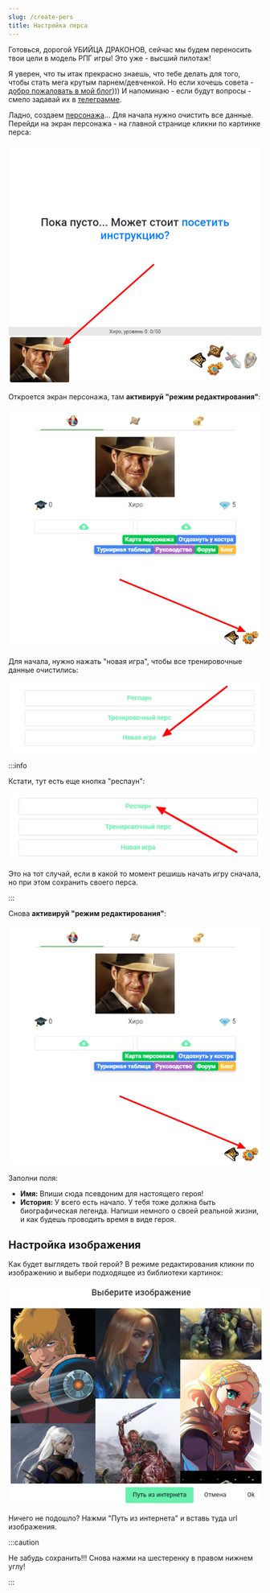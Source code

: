 ```yaml
---
slug: /create-pers
title: Настройка перса
---
```


Готовься, дорогой УБИЙЦА ДРАКОНОВ, сейчас мы будем переносить твои цели в модель РПГ игры! Это уже - высший пилотаж!

Я уверен, что ты итак прекрасно знаешь, что тебе делать для того, чтобы стать мега крутым парнем/девченкой. Но если хочешь совета - [добро пожаловать в мой блог](http://nerdistway.blogspot.com/)))) И напоминаю - если будут вопросы - смело задавай их в [телеграмме](https://t.me/rpgorganizerchat).

Ладно, создаем [персонажа](/about-pers)... Для начала нужно очистить все данные. Перейди на экран персонажа - на главной странице кликни по картинке перса:

![](../../static/img/openPersWindow)

Откроется экран персонажа, там **активируй "режим редактирования"**:

![](../../static/img/persWindow)

Для начала, нужно нажать "новая игра", чтобы все тренировочные данные очистились:

![](../../static/img/новая_игра)

:::info &nbsp;

Кстати, тут есть еще кнопка "респаун":

![](../../static/img/кнопка_респаун)

Это на тот случай, если в какой то момент решишь начать игру сначала, но при этом сохранить своего перса.

:::

Снова **активируй "режим редактирования"**:

![](../../static/img/persWindow)

Заполни поля:

- **Имя:** Впиши сюда псевдоним для настоящего героя!
- **История:** У всего есть начало. У тебя тоже должна быть биографическая легенда. Напиши немного о своей реальной жизни, и как будешь проводить время в виде героя.

## Настройка изображения

Как будет выглядеть твой герой? В режиме редактирования кликни по изображению и выбери подходящее из библиотеки картинок:

![image-20210217104525999](../../static/img/choosePers)

Ничего не подошло? Нажми "Путь из интернета" и вставь туда url изображения.

:::caution &nbsp;

Не забудь сохранить!!! Снова нажми на шестеренку в правом нижнем углу!

:::
